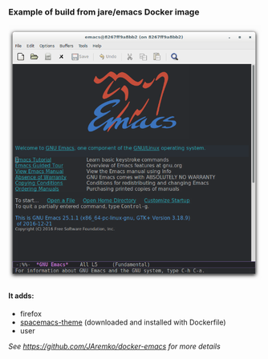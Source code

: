 ### Example of build from jare/emacs Docker image

![emacs with spacemacs-theme](https://github.com/JAremko/docker-emacs-example/raw/master/img/emacs.png)

#### It adds:
 - firefox
 - [spacemacs-theme](https://github.com/nashamri/spacemacs-theme) (downloaded and installed with Dockerfile)
 - user

*See https://github.com/JAremko/docker-emacs for more details*
